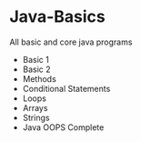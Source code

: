 # Java-Basics
All basic and core java programs

- Basic 1
- Basic 2
- Methods
- Conditional Statements
- Loops
- Arrays
- Strings
- Java OOPS Complete
